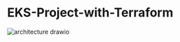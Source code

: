 # EKS-Project-with-Terraform

![architecture drawio](https://github.com/jyotiSharma099/EKS-Project-with-Terraform/assets/86827121/618a796f-1098-42d0-a27f-f2530c51dd81)
